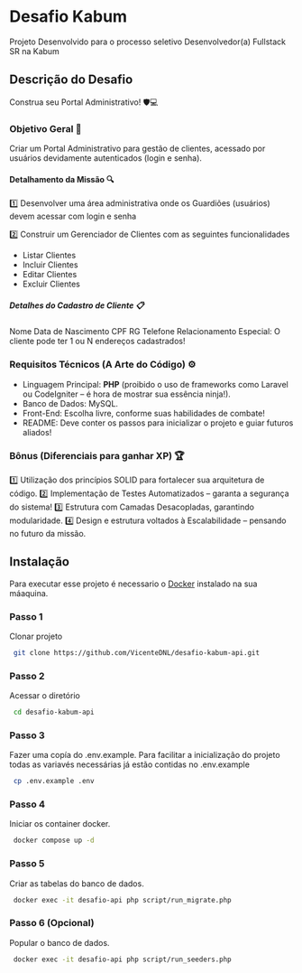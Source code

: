 
# Desafio Kabum

Projeto Desenvolvido para o processo seletivo Desenvolvedor(a) Fullstack SR na Kabum

## Descrição do Desafio

Construa seu Portal Administrativo! 🛡️💻

### Objetivo Geral 🎯

Criar um Portal Administrativo para gestão de clientes, acessado por usuários devidamente autenticados (login e senha).

#### Detalhamento da Missão 🔍

1️⃣ Desenvolver uma área administrativa onde os Guardiões (usuários) devem acessar com login e senha

2️⃣ Construir um Gerenciador de Clientes com as seguintes funcionalidades

- Listar Clientes
- Incluir Clientes
- Editar Clientes
- Excluir Clientes

##### Detalhes do Cadastro de Cliente 📋

Nome
Data de Nascimento
CPF
RG
Telefone
Relacionamento Especial: O cliente pode ter 1 ou N endereços cadastrados!

### Requisitos Técnicos (A Arte do Código) ⚙️

- Linguagem Principal: **PHP** (proibido o uso de frameworks como Laravel ou CodeIgniter – é hora de mostrar sua essência ninja!).
- Banco de Dados: MySQL.
- Front-End: Escolha livre, conforme suas habilidades de combate!
- README: Deve conter os passos para inicializar o projeto e guiar futuros aliados!

### Bônus (Diferenciais para ganhar XP) 🏆

1️⃣ Utilização dos princípios SOLID para fortalecer sua arquitetura de código.
2️⃣ Implementação de Testes Automatizados – garanta a segurança do sistema!
3️⃣ Estrutura com Camadas Desacopladas, garantindo modularidade.
4️⃣ Design e estrutura voltados à Escalabilidade – pensando no futuro da missão.

## Instalação

Para executar esse projeto é necessario o [Docker](https://www.docker.com) instalado na sua máaquina.

### Passo 1

Clonar projeto

 ```bash
  git clone https://github.com/VicenteDNL/desafio-kabum-api.git
```

### Passo 2

Acessar o diretório

 ```bash
  cd desafio-kabum-api
```

### Passo 3

Fazer uma copía do .env.example. Para facilitar a inicialização do projeto todas as variavés necessárias já estão contidas no .env.example

 ```bash
  cp .env.example .env
```

### Passo 4

Iniciar os container docker.

 ```bash
  docker compose up -d
```

### Passo 5

Criar as tabelas do banco de dados.

 ```bash
  docker exec -it desafio-api php script/run_migrate.php
```

### Passo 6 (Opcional)

Popular o banco de dados.

 ```bash
  docker exec -it desafio-api php script/run_seeders.php
```
